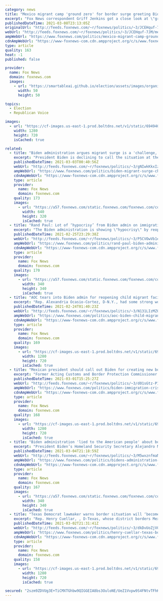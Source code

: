 ```yaml
---
category: news
title: "Mexico migrant camp 'ground zero' for border surge greeting Biden administration: Griff Jenkins"
excerpt: "Fox News correspondent Griff Jenkins got a close look at \"ground zero\" for the border surge greeting the Biden administration in its early weeks, showing viewers a crowded migrant camp just over the southern border in Matamoros, Mexico."
publishedDateTime: 2021-03-08T23:13:05Z
originalUrl: "http://feeds.foxnews.com/~r/foxnews/politics/~3/JCEHquf-7JM/mexico-migrant-camp-ground-zero-for-border-surge-greeting-biden-administration-griff-jenkins"
webUrl: "http://feeds.foxnews.com/~r/foxnews/politics/~3/JCEHquf-7JM/mexico-migrant-camp-ground-zero-for-border-surge-greeting-biden-administration-griff-jenkins"
ampWebUrl: "https://www.foxnews.com/politics/mexico-migrant-camp-ground-zero-for-border-surge-greeting-biden-administration-griff-jenkins.amp"
cdnAmpWebUrl: "https://www-foxnews-com.cdn.ampproject.org/c/s/www.foxnews.com/politics/mexico-migrant-camp-ground-zero-for-border-surge-greeting-biden-administration-griff-jenkins.amp"
type: article
quality: 163
heat: -1
published: false

provider:
  name: Fox News
  domain: foxnews.com
  images:
    - url: "https://smartableai.github.io/election/assets/images/organizations/foxnews.com-50x50.jpg"
      width: 50
      height: 50

topics:
  - Election
  - Republican Voice

images:
  - url: "https://cf-images.us-east-1.prod.boltdns.net/v1/static/694940094001/9ebf16c6-672f-4976-a8f8-04114e139287/874b2ea1-866b-4a5b-8c73-7dd8fa4162c7/1280x720/match/image.jpg"
    width: 1280
    height: 720
    isCached: true

related:
  - title: "Biden administration argues migrant surge is a 'challenge,' not a 'crisis'"
    excerpt: "President Biden is declining to call the situation at the southern border a crisis – even amid reports that his administration needs another 20,000 beds at migrant facilities to deal with a surge of unaccompanied minors."
    publishedDateTime: 2021-03-03T00:40:56Z
    webUrl: "http://feeds.foxnews.com/~r/foxnews/politics/~3/gNIwkKkxIzc/biden-migrant-surge-challenge-not-crisis"
    ampWebUrl: "https://www.foxnews.com/politics/biden-migrant-surge-challenge-not-crisis.amp"
    cdnAmpWebUrl: "https://www-foxnews-com.cdn.ampproject.org/c/s/www.foxnews.com/politics/biden-migrant-surge-challenge-not-crisis.amp"
    type: article
    provider:
      name: Fox News
      domain: foxnews.com
    quality: 173
    images:
      - url: "https://a57.foxnews.com/static.foxnews.com/foxnews.com/content/uploads/2021/03/640/320/AP21061778358268-e1614731162572.jpg?ve=1&tl=1"
        width: 640
        height: 320
        isCached: true
  - title: "Rand Paul: Lot of ‘hypocrisy’ from Biden admin on immigration, migrant facilities"
    excerpt: "The Biden administration is showing \"hypocrisy\" by reopening a migrant facility that the Trump administration was criticized for using, Sen. Rand Paul, R-Ky., said on Thursday."
    publishedDateTime: 2021-02-25T23:29:38Z
    webUrl: "http://feeds.foxnews.com/~r/foxnews/politics/~3/P5CVOwVb1eE/rand-paul-biden-administration-hypocrisy-biden-administration-immigration"
    ampWebUrl: "https://www.foxnews.com/politics/rand-paul-biden-administration-hypocrisy-biden-administration-immigration.amp"
    cdnAmpWebUrl: "https://www-foxnews-com.cdn.ampproject.org/c/s/www.foxnews.com/politics/rand-paul-biden-administration-hypocrisy-biden-administration-immigration.amp"
    type: article
    provider:
      name: Fox News
      domain: foxnews.com
    quality: 170
    images:
      - url: "https://a57.foxnews.com/static.foxnews.com/foxnews.com/content/uploads/2020/10/340/340/image-5.png?ve=1&tl=1"
        width: 340
        height: 340
        isCached: true
  - title: "AOC tears into Biden admin for reopening child migrant facility: 'This is not okay'"
    excerpt: "Rep. Alexandria Ocasio-Cortez, D-N.Y., had some strong words for President Biden's administration after news surfaced that it was reopening a child migrant detention facility in Texas."
    publishedDateTime: 2021-02-24T01:40:23Z
    webUrl: "http://feeds.foxnews.com/~r/foxnews/politics/~3/N131LIzMZO8/aoc-biden-child-migrant-facility"
    ampWebUrl: "https://www.foxnews.com/politics/aoc-biden-child-migrant-facility.amp"
    cdnAmpWebUrl: "https://www-foxnews-com.cdn.ampproject.org/c/s/www.foxnews.com/politics/aoc-biden-child-migrant-facility.amp"
    type: article
    provider:
      name: Fox News
      domain: foxnews.com
    quality: 169
    images:
      - url: "https://cf-images.us-east-1.prod.boltdns.net/v1/static/694940094001/8c344915-8c99-4be2-b518-e14a049426cb/58ebec30-01e6-4e46-b823-b9f83aae2b97/1280x720/match/image.jpg"
        width: 1280
        height: 720
        isCached: true
  - title: "Mexican president should call out Biden for creating new border 'crisis': Mark Morgan"
    excerpt: "Former Acting Customs and Border Protection Commissioner Mark Morgan said former President Donald Trump’s criticisms of President Joe Biden’s immigration policies at CPAC were “spot on,” arguing that Biden’s “radical, open border policies” have created a “crisis” at the U.S. Southern Border."
    publishedDateTime: 2021-03-01T15:25:27Z
    webUrl: "http://feeds.foxnews.com/~r/foxnews/politics/~3/d01sGtz-P1I/biden-immigration-crisis-southern-border-former-cbp-commissioner"
    ampWebUrl: "https://www.foxnews.com/politics/biden-immigration-crisis-southern-border-former-cbp-commissioner.amp"
    cdnAmpWebUrl: "https://www-foxnews-com.cdn.ampproject.org/c/s/www.foxnews.com/politics/biden-immigration-crisis-southern-border-former-cbp-commissioner.amp"
    type: article
    provider:
      name: Fox News
      domain: foxnews.com
    quality: 168
    images:
      - url: "https://cf-images.us-east-1.prod.boltdns.net/v1/static/694940094001/418fe94b-51ac-40be-af29-f63af8bd00ef/4f3c3e64-8000-41ef-905d-5bebc35010b1/1280x720/match/image.jpg"
        width: 1280
        height: 720
        isCached: true
  - title: "Biden administration 'lied to the American people' about border crisis: Ex-Border chief"
    excerpt: "President Biden’s Homeland Security Secretary Alejandro Mayorkas \"lied to the American people\" about the growing border crisis, former Acting Customs and Border Protection Commissioner Mark Morgan said Thursday on \"The Faulkner Focus.\""
    publishedDateTime: 2021-03-04T21:18:59Z
    webUrl: "http://feeds.foxnews.com/~r/foxnews/politics/~3/M5wxznfmaNs/bidens-administration-lied-american-border-crisis"
    ampWebUrl: "https://www.foxnews.com/politics/bidens-administration-lied-american-border-crisis.amp"
    cdnAmpWebUrl: "https://www-foxnews-com.cdn.ampproject.org/c/s/www.foxnews.com/politics/bidens-administration-lied-american-border-crisis.amp"
    type: article
    provider:
      name: Fox News
      domain: foxnews.com
    quality: 167
    images:
      - url: "https://a57.foxnews.com/static.foxnews.com/foxnews.com/content/uploads/2021/01/340/340/FOX-headshot-2-1.jpg?ve=1&tl=1"
        width: 340
        height: 340
        isCached: true
  - title: "Texas Democrat lawmaker warns border situation will ‘become a crisis’ without Biden administration action"
    excerpt: "Rep. Henry Cuellar, , D-Texas, whose district borders Mexico, says he believes the situation at the border will \"become a crisis\" if President Joe Biden’s administration does not take a stronger stance against illegal immigration."
    publishedDateTime: 2021-03-02T21:31:41Z
    webUrl: "http://feeds.foxnews.com/~r/foxnews/politics/~3/dkDvUoZjV0E/henry-cuellar-texas-border-crisis-biden-administration-action"
    ampWebUrl: "https://www.foxnews.com/politics/henry-cuellar-texas-border-crisis-biden-administration-action.amp"
    cdnAmpWebUrl: "https://www-foxnews-com.cdn.ampproject.org/c/s/www.foxnews.com/politics/henry-cuellar-texas-border-crisis-biden-administration-action.amp"
    type: article
    provider:
      name: Fox News
      domain: foxnews.com
    quality: 158
    images:
      - url: "https://cf-images.us-east-1.prod.boltdns.net/v1/static/694940094001/967baea6-efee-4745-967b-7c71937049ac/f6882a97-ccd1-42a7-842b-73d34c571173/1280x720/match/image.jpg"
        width: 1280
        height: 720
        isCached: true

secured: "2szm9ZDVUg3E+TiCMXTGhbw9QIGGEIA8bs3OuloNE/UeZ1Vvpw9S4FNtvTFhKAoHujgT7KLw5f7CNOA+DkW2RsaqVmCsFciTdpUINSNbXGsQ1qL0cgFlhpSvoJlrWXIuvTvMqTl9I8AZcOs4Slfk4JZNkJsSMmT0CbxQvyzorwgGyv/0q+sz56f0RlaAZqyiCnWDgx3urHnoEY5W1Jw02Vql2iKdZAKuxjYWN/54Y46D7ddlq6Og6LxTUd1LVkbC68WNo0wttdrKTxz7cyBRi/7J/eImnewpIffBWFkRIL75c6G+zV8IFynC4XHr9zDC+6J/ueeszCXeIadi+8DrZSAarsQt6Q2Tz5eJelJSU60=;DMz8pYqG/cJC7/EsbUvgVQ=="
---
```


